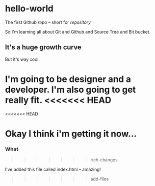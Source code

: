 # hello-world
The first Github *repo* – short for *repository*  

So I'm learning all about Git and Github and Source Tree and Bit bucket.

## It's a huge growth curve
But it's way cool.

I'm going to be designer and a developer. I'm also going to get really fit.
<<<<<<< HEAD
=======

<<<<<<< HEAD

Okay I think i'm getting it now...
=======
### What
>>>>>>> rich-changes


I've added this file called index.html – amazing!
>>>>>>> add-files
